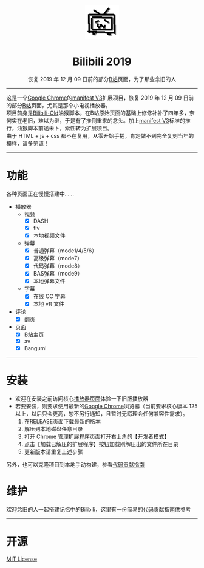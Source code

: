<div align="center">
    <img src="src/player/assets/image/panel.gif" alt="logo">

# Bilibili 2019
恢复 2019 年 12 月 09 日前的部分[B站](https://www.bilibili.com/)页面，为了那些念旧的人

</div>

---
这是一个[Google Chrome](https://www.google.com/chrome/)的[manifest V3](https://developer.chrome.com/docs/extensions/mv3/manifest/)扩展项目，恢复 2019 年 12 月 09 日前的部分[B站](https://www.bilibili.com/)页面，尤其是那个小电视播放器。  
项目前身是[Bilibili-Old](https://github.com/MotooriKashin/Bilibili-Old)油猴脚本，在B站原始页面的基础上修修补补了四年多，奈何实在老旧，难以为继，于是有了推倒重来的念头。加上[manifest V3](https://developer.chrome.com/docs/extensions/mv3/manifest/)标准的推行，油猴脚本前途未卜，索性转为扩展项目。  
由于 HTML + js + css 都不在复用，从零开始手搓，肯定做不到完全复刻当年的模样，请多见谅！

---
# 功能
各种页面正在慢慢搭建中……  
- 播放器
   + 视频
      - [x] DASH
      - [x] flv
      - [x] 本地视频文件
   + 弹幕
      - [x] 普通弹幕（mode1/4/5/6）
      - [x] 高级弹幕（mode7）
      - [x] 代码弹幕（mode8）
      - [x] BAS弹幕（mode9）
      - [x] 本地弹幕文件
   + 字幕
      - [x] 在线 CC 字幕
      - [x] 本地 vtt 文件
- 评论
   + [x] 翻页
- 页面
   + [x] B站主页
   + [x] av
   + [x] Bangumi

---
# 安装
- 欢迎在安装之前访问核心[播放器页面](https://motoorikashin.github.io/Bilibili-2019/)体验一下旧版播放器  
- 若要安装，则要求使用最新的[Google Chrome](https://www.google.com/chrome/)浏览器（当前要求核心版本 125 以上，以后只会更高，恕不另行通知，且暂时无暇理会任何兼容性需求）。
   1. 在[RELEASE](https://github.com/MotooriKashin/Bilibili-2019/releases)页面下载最新的版本
   2. 解压到本地磁盘任意目录
   3. 打开 Chrome [管理扩展程序](chrome://extensions/)页面打开右上角的【开发者模式】
   4. 点击【加载已解压的扩展程序】按钮加载刚解压出的文件所在目录
   5. 更新版本请重复上述步骤

另外，也可以克隆项目到本地手动构建，参看[代码贡献指南](.github/contributing.md)

# 维护
欢迎念旧的人一起搭建记忆中的Bilibili，这里有一份简易的[代码贡献指南](.github/contributing.md)供参考

---
# 开源
[MIT License](LICENSE)
